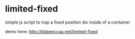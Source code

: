 # limited-fixed

simple js script to trap a fixed position div inside of a container

demo here: <a href="http://bbbeeccaa.net/limited-fixed">http://bbbeeccaa.net/limited-fixed</a>